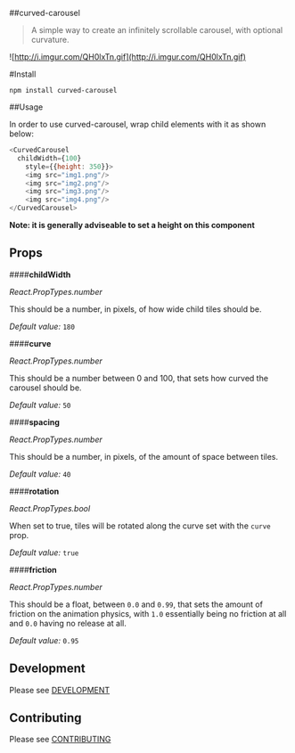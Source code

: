 ##curved-carousel

> A simple way to create an infinitely scrollable carousel, with optional curvature.

![http://i.imgur.com/QH0lxTn.gif](http://i.imgur.com/QH0lxTn.gif)

#Install

`npm install curved-carousel`

##Usage

In order to use curved-carousel, wrap child elements with it as shown below:

```javascript
<CurvedCarousel
  childWidth={100}
    style={{height: 350}}>
    <img src="img1.png"/>
    <img src="img2.png"/>
    <img src="img3.png"/>
    <img src="img4.png"/>
</CurvedCarousel>

```

**Note: it is generally adviseable to set a height on this component**

## Props

####**childWidth**

*React.PropTypes.number*

This should be a number, in pixels, of how wide child tiles should be.

*Default value:* `180`

####**curve**

*React.PropTypes.number*

This should be a number between 0 and 100, that sets how curved the carousel should be.

*Default value:* `50`

####**spacing**

*React.PropTypes.number*

This should be a number, in pixels, of the amount of space between tiles.

*Default value:* `40`

####**rotation**

*React.PropTypes.bool*

When set to true, tiles will be rotated along the curve set with the `curve` prop.

*Default value:* `true`

####**friction**

*React.PropTypes.number*

This should be a float, between `0.0` and `0.99`, that sets the amount of friction on the animation physics, with `1.0` essentially being no friction at all and `0.0` having no release at all.

*Default value:* `0.95`

## Development

Please see [DEVELOPMENT](DEVELOPMENT.md)

## Contributing

Please see [CONTRIBUTING](CONTRIBUTING.md)
